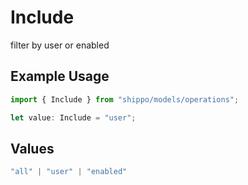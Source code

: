 # Include

filter by user or enabled

## Example Usage

```typescript
import { Include } from "shippo/models/operations";

let value: Include = "user";
```

## Values

```typescript
"all" | "user" | "enabled"
```